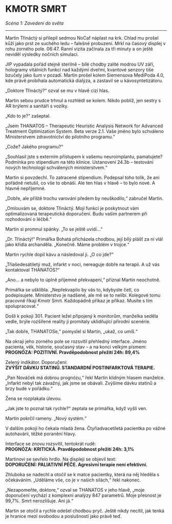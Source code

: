 # KMOTR SMRT  
*Scéna 1: Zavedení do světa*

---

Martin Třináctý si přilepil sedmou NoCaf náplast na krk. Chlad mu prošel kůží jako prst ze suchého ledu – falešné probuzení. Mrkl na časový displej v rohu zorného pole. 06:47. Ranní vizita začínala za tři minuty a on ještě neviděl výsledky nočních simulací.

JIP vypadala pořád stejně sterilně – bílé chodby zalité modrou UV září, hologramy vitálních funkcí nad každými dveřmi, kvantové senzory tiše bzučely jako šum v pozadí. Martin prošel kolem Siemensova MediPoda 4.0, kde právě probíhala automatická dialýza, a zastavil se u kávosyntetizátoru.

„Doktore Třináctý?“ ozval se mu v hlavě cizí hlas.

Martin sebou prudce trhnul a rozhlédl se kolem. Nikdo poblíž, jen sestry s AR brýlemi a sanitáři s vozíky. 

„Kdo to je?“ zašeptal.

„Jsem THANATOS – Therapeutic Heuristic Analysis Network for Advanced Treatment Optimization System. Beta verze 2.1. Vaše jméno bylo schváleno Ministerstvem zdravotnictví do pilotního programu.“

„Cože? Jakého programu?“

„Souhlasil jste s externím přístupem k vašemu neuroimplantu, pamatujete? Podmínka pro stipendium na této klinice. Ustanovení 24.3b – testování nových technologií schválených ministerstvem.“

Martin si povzdechl. To zatracené stipendium. Podepsal toho tolik, že ani pořádně netušil, co vše to obnáší. Ale ten hlas v hlavě – to bylo nové. A hlavně nepříjemné.

„Dobře, ale příště trochu varování předem by neuškodilo,“ zabručel Martin.

„Omlouvám se, doktore Třináctý. Mojí funkcí je poskytnout vám optimalizovaná terapeutická doporučení. Budu vaším partnerem při rozhodování o léčbě.“

Martin si promnul spánky. „To se ještě uvidí...“

„Dr. Třináctý!“ Primářka Bohatá přicházela chodbou, její bílý plášť za ní vlál jako křídla archanděla. „Konečně. Máme problém v trojce.“

Martin rychle dopil kávu a následoval ji. „O co jde?“

„Třiašedesátiletý muž, infarkt v noci, nereaguje dobře na terapii. A už vás kontaktoval THANATOS?“

„Ano... a nebylo to úplně příjemné překvapení,“ přiznal Martin neochotně.

Primářka se ušklíbla. „Nepřekvapilo by vás to, kdybyste četl, co podepisujete. Ministerstvo je nadšené, ale mě se to nelíbí. Kolegové tomu pracovně říkají Kmotr Smrt. Každopádně příkaz je příkaz. Musíte s tím spolupracovat.“

Došli k pokoji 301. Pacient ležel připojený k monitorům, manželka seděla vedle, brýle rozšířené reality jí promítaly uklidňující přírodní scenérie.

„Tak dobře, THANATOSe,“ pomyslel si Martin, „ukaž, co umíš.“

Na okraji jeho zorného pole se rozsvítil přehledný interface. Jméno pacienta, věk, historie, současný stav – a na konci velkým písmem:  
**PROGNÓZA: POZITIVNÍ. Pravděpodobnost přežití 24h: 89,4%**

Zelený indikátor. Doporučení:  
**ZVÝŠIT DÁVKU STATINŮ. STANDARDNÍ POSTINFARKTOVÁ TERAPIE.**

„Pan Nováček má dobrou prognózu,“ řekl Martin klidným hlasem manželce. „Infarkt nebyl tak závažný, jak jsme se obávali. Zvýšíme dávku statinů a brzy bude v pořádku.“

Žena se rozplakala úlevou.

„Jak jste to poznal tak rychle?“ zeptala se primářka, když vyšli ven.

Martin pokrčil rameny. „Nový systém.“

V dalším pokoji ho čekala mladá žena. Čtyřiadvacetiletá pacientka po vážné autohavárii, těžké poranění hlavy.

Interface se znovu rozsvítil, tentokrát rudě:  
**PROGNÓZA: KRITICKÁ. Pravděpodobnost přežití 24h: 3,1%**

Martinovi se sevřelo hrdlo. Na displeji se objevil text:  
**DOPORUČENÍ: PALIATIVNÍ PÉČE. Agresivní terapie není efektivní.**

Zhluboka se nadechl a otočil se k matce pacientky, která na něj hleděla s očekáváním. „Uděláme vše, co je v našich silách,“ řekl nakonec.

„Nezapomeňte, doktore,“ ozval se THANATOS v jeho hlavě, „moje doporučení vychází z komplexní analýzy 847 parametrů. Moje přesnost je 99,7%. Smrt nerozlišuje. Ani já.“

Martin se otočil a rychle odešel chodbou pryč. Ještě nikdy necítil, jak tenká je hranice mezi svobodou a poslušností jako právě teď.